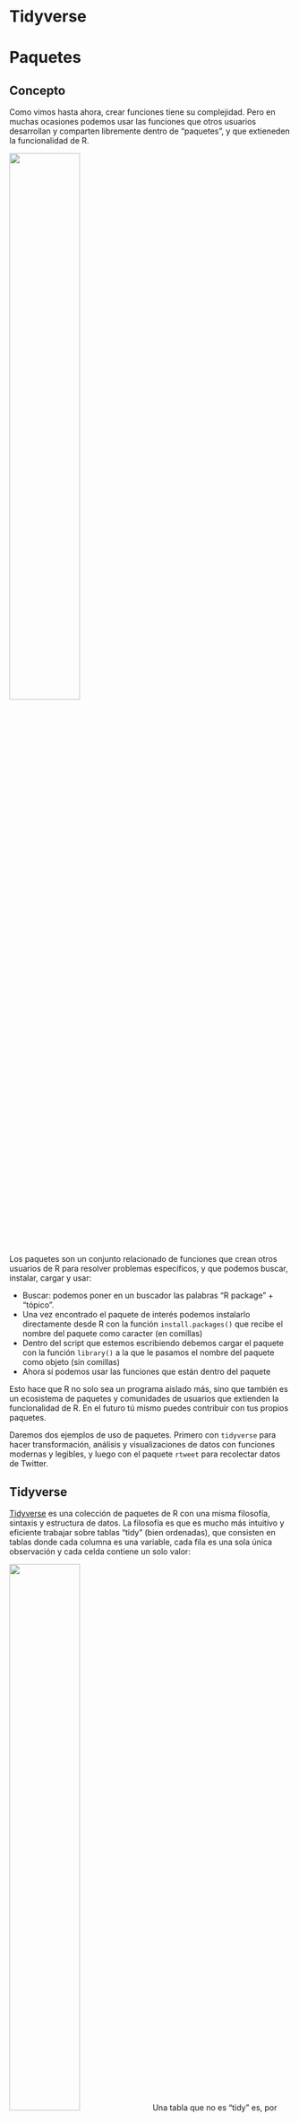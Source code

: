 
# Tidyverse

# Paquetes

## Concepto

Como vimos hasta ahora, crear funciones tiene su complejidad. Pero en
muchas ocasiones podemos usar las funciones que otros usuarios
desarrollan y comparten libremente dentro de “paquetes”, y que
extieneden la funcionalidad de R.

<img src="../pizarras/drawings/paquetes.png" style="width:50.0%" />

Los paquetes son un conjunto relacionado de funciones que crean otros
usuarios de R para resolver problemas específicos, y que podemos buscar,
instalar, cargar y usar:

-   Buscar: podemos poner en un buscador las palabras “R package” +
    “tópico”.
-   Una vez encontrado el paquete de interés podemos instalarlo
    directamente desde R con la función `install.packages()` que recibe
    el nombre del paquete como caracter (en comillas)
-   Dentro del script que estemos escribiendo debemos cargar el paquete
    con la función `library()` a la que le pasamos el nombre del paquete
    como objeto (sin comillas)
-   Ahora sí podemos usar las funciones que están dentro del paquete

Esto hace que R no solo sea un programa aislado más, sino que también es
un ecosistema de paquetes y comunidades de usuarios que extienden la
funcionalidad de R. En el futuro tú mismo puedes contribuir con tus
propios paquetes.

Daremos dos ejemplos de uso de paquetes. Primero con `tidyverse` para
hacer transformación, análisis y visualizaciones de datos con funciones
modernas y legibles, y luego con el paquete `rtweet` para recolectar
datos de Twitter.

## Tidyverse

[Tidyverse](https://www.tidyverse.org/) es una colección de paquetes de
R con una misma filosofía, sintaxis y estructura de datos. La filosofía
es que es mucho más intuitivo y eficiente trabajar sobre tablas “tidy”
(bien ordenadas), que consisten en tablas donde cada columna es una
variable, cada fila es una sola única observación y cada celda contiene
un solo valor:

<img src="../pizarras/drawings/tidy-1.png" style="width:50.0%" /> Una
tabla que no es “tidy” es, por ejemplo, una tabla de Excel donde hay
celdas combinadas, encabezados extra, texto de adorno, celdas de
resultados que no siguen la lógica común o filas repetidas, una variable
en más de una columna, etc. Tampoco son tablas “tidy” las tablas
dinámicas o pivoteadas y las tablas de resultados o resumen.

Las tablas de este estilo se guardan en un data frame especial llamado
“tibble” y que se crean automáticamente usando alguna función de lectura
de datos de tidyverse como `read_csv()` o manualmente con la función
`tibble()`.

Para instalar podemos hacer lo siguiente:

``` r
install.packages("tidyverse") # instala
```

Y para cargarlo usaremos `library(tidyverse)`.

Dentro de tidyverse hay varios paquetes que nos serviran para los
procedimientos de análisis de datos. Los más básicos son:

-   `readr`, `readxl` y `haven` para leer CSVs, Excels y archivos de
    otros programas estadísticos, respectivamente
-   `dplyr` para transformar datos
-   `ggplot` para crear gráficos

### Pipes y verbos

Tidyverse, para lograr mayor expresibidad y legibilidad, sigue dos
principios:

-   en los procedimientos, en vez de usar variables intermedias o el
    anidamiento de funciones, se privilegia el uso de una secuencia
    apoyada en “tuberias” (*pipes*) que se representan con el símbolo
    `%>%` y que hace que los datos fluyan de arriba hacía abajo
-   se usan verbos de acción en sus funciones, que se pueden encadenar
    con los “pipes”

Por ejemplo, podemos reescribir la función aninada de la desviación
estandar que escribimos anteriormente a la siguiente forma:

``` r
library(tidyverse) # cargamos el paquete
library(magrittr)

# Datos de ejemplo
x <- c(10, 20, 30, 40)

# Con anidamiento de funciones
sqrt(sum((x - mean(x)) ^ 2) / (length(x) - 1))
```

    ## [1] 12.90994

``` r
# Con pipes
x %>%
  subtract(mean(x)) %>%
  raise_to_power(2) %>%
  sum() %>%
  divide_by(length(x) - 1) %>%
  sqrt()
```

    ## [1] 12.90994

En el anidamiento de funciones las operaciones van de adentro hacía
afuera, que es algo dificil de seguir para los humanos. En la versión
con pipes, la operaciones van de arriba hacía abajo y son más fáciles de
seguir, pero es necesario usar el operador del pipe para pasar el
resultado del paso previo al siguiente.

# Filtrar y seleccionar

Dos operaciones muy comunes y básicas al trabajar con tablas de datos
(tibbles en tidyverse) se refieren a poder seleccionar un número
especifico de filas y columnas. Para ello en el caso de las filas
podemos usar la función de filtrar (`filter()`) y seleccionar para las
columnas (`select()`).

Usaremos el dataset de `gapminder`, un dataset económico. para todos los
ejemplos. Tiene seis variables:

-   `country`: pais
-   `continent`: continente
-   `year`: año
-   `lifeExp`: esperanza de vida
-   `pop`: población total
-   `gdpPercap`: PIB per capita

``` r
# cargar tydiverse
library(tidyverse)

# cargar los datos desde el CSV
data <- read_csv("../data/gapminder.csv")
```

    ## Rows: 1704 Columns: 6
    ## ── Column specification ──────────────────────────────────
    ## Delimiter: ","
    ## chr (2): country, continent
    ## dbl (4): year, lifeExp, pop, gdpPercap
    ## 
    ## ℹ Use `spec()` to retrieve the full column specification for this data.
    ## ℹ Specify the column types or set `show_col_types = FALSE` to quiet this message.

``` r
# Ver los datos
data
```

    ## # A tibble: 1,704 × 6
    ##    country     continent  year lifeExp      pop gdpPercap
    ##    <chr>       <chr>     <dbl>   <dbl>    <dbl>     <dbl>
    ##  1 Afghanistan Asia       1952    28.8  8425333      779.
    ##  2 Afghanistan Asia       1957    30.3  9240934      821.
    ##  3 Afghanistan Asia       1962    32.0 10267083      853.
    ##  4 Afghanistan Asia       1967    34.0 11537966      836.
    ##  5 Afghanistan Asia       1972    36.1 13079460      740.
    ##  6 Afghanistan Asia       1977    38.4 14880372      786.
    ##  7 Afghanistan Asia       1982    39.9 12881816      978.
    ##  8 Afghanistan Asia       1987    40.8 13867957      852.
    ##  9 Afghanistan Asia       1992    41.7 16317921      649.
    ## 10 Afghanistan Asia       1997    41.8 22227415      635.
    ## # … with 1,694 more rows

Si quisieramos filtrar solo el pais de Bolivia, entonces:

-   Declaramos el nombre de la variable que referencia a los datos
-   Pasamos un pipe
-   Usamos la función `filter()` que recibe una o más expresiones
    comparativas y lógicas:

``` r
# Filtrar pais de Bolivia
data %>%
  filter(country == "Bolivia", lifeExp < 50)
```

    ## # A tibble: 5 × 6
    ##   country continent  year lifeExp     pop gdpPercap
    ##   <chr>   <chr>     <dbl>   <dbl>   <dbl>     <dbl>
    ## 1 Bolivia Americas   1952    40.4 2883315     2677.
    ## 2 Bolivia Americas   1957    41.9 3211738     2128.
    ## 3 Bolivia Americas   1962    43.4 3593918     2181.
    ## 4 Bolivia Americas   1967    45.0 4040665     2587.
    ## 5 Bolivia Americas   1972    46.7 4565872     2980.

``` r
# Filtrar pais de Bolivia y cuándo tuvieron una esperanza de vida menor de 50 años
data %>%
  filter(country == "Bolivia", lifeExp < 50)
```

    ## # A tibble: 5 × 6
    ##   country continent  year lifeExp     pop gdpPercap
    ##   <chr>   <chr>     <dbl>   <dbl>   <dbl>     <dbl>
    ## 1 Bolivia Americas   1952    40.4 2883315     2677.
    ## 2 Bolivia Americas   1957    41.9 3211738     2128.
    ## 3 Bolivia Americas   1962    43.4 3593918     2181.
    ## 4 Bolivia Americas   1967    45.0 4040665     2587.
    ## 5 Bolivia Americas   1972    46.7 4565872     2980.

Adicionalmente podemos usar la función `arrange()` para ordenar la tabla
por un criterio de ascendente o descendente y usando alguna columna:

``` r
# Ordenar: arrange() (menor a mayor); mayor a menor con desc()
data %>%
  filter(country == "Bolivia", lifeExp < 50) %>%
  arrange(desc(gdpPercap))
```

    ## # A tibble: 5 × 6
    ##   country continent  year lifeExp     pop gdpPercap
    ##   <chr>   <chr>     <dbl>   <dbl>   <dbl>     <dbl>
    ## 1 Bolivia Americas   1972    46.7 4565872     2980.
    ## 2 Bolivia Americas   1952    40.4 2883315     2677.
    ## 3 Bolivia Americas   1967    45.0 4040665     2587.
    ## 4 Bolivia Americas   1962    43.4 3593918     2181.
    ## 5 Bolivia Americas   1957    41.9 3211738     2128.

Los anteriores procedimientos solo muestran el resultado, pero no lo
guardan. Para guardar explicitamente debemos asignar el resultado a una
variable, con lo cual podemos trabajar solo con ese subconjunto. Por
ejemplo:

``` r
bolivia <- data %>%
  filter(country == "Bolivia", lifeExp < 50)
```

Ahora bien para seleccionar columnas usamos `select()` y le pasamos una
o más columnas

``` r
bolivia %>%
  select(year, pop)
```

    ## # A tibble: 5 × 2
    ##    year     pop
    ##   <dbl>   <dbl>
    ## 1  1952 2883315
    ## 2  1957 3211738
    ## 3  1962 3593918
    ## 4  1967 4040665
    ## 5  1972 4565872

Naturalmente podemos combinar `filter()` con `select()` y `arrange()`:

``` r
data %>%
  select(country, year, gdpPercap) %>%
  filter(country == "Bolivia") %>%
  arrange(desc(gdpPercap))
```

    ## # A tibble: 12 × 3
    ##    country  year gdpPercap
    ##    <chr>   <dbl>     <dbl>
    ##  1 Bolivia  2007     3822.
    ##  2 Bolivia  1977     3548.
    ##  3 Bolivia  2002     3413.
    ##  4 Bolivia  1997     3326.
    ##  5 Bolivia  1982     3157.
    ##  6 Bolivia  1972     2980.
    ##  7 Bolivia  1992     2962.
    ##  8 Bolivia  1987     2754.
    ##  9 Bolivia  1952     2677.
    ## 10 Bolivia  1967     2587.
    ## 11 Bolivia  1962     2181.
    ## 12 Bolivia  1957     2128.

# Resumir y mutar

Filtrar y seleccionar nos permiten reducir las filas y columnas de un
data frame. Pero en otras ocasiones necesitaremos también hacer
cálculos, a nivel de columna o filas. Para sacar resultados a nivel de
columna y comprimir la fila a un solo valor, utilizaremos `summarize()`.
Mientras que para hacer un cálculo de todos los valores de una columna,
fila por fila, utilizaremos `mutate()`, que crea nuevas columnas.

Por ejemplo, si queremos extraer la mediana de la esperanza de vida:

-   A `summarize()` le pasamos una expresión de asignación con el
    operador `=`, donde a la izquierda creamos un nombre y a la derecha
    alguna expresión que puede usar las variables del data frame:

``` r
# Calcular mediana de la esperanza de vida
data %>%
  summarize(mediana_esp_vida = median(lifeExp))
```

    ## # A tibble: 1 × 1
    ##   mediana_esp_vida
    ##              <dbl>
    ## 1             60.7

Podemos combinarlo con `filter()` y calcular varios resumenes:

``` r
# Resumir
data %>%
  filter(year == 1952) %>%
  summarize(mediana_esp_1952 = median(lifeExp), media_pib_1952 = mean(gdpPercap))
```

    ## # A tibble: 1 × 2
    ##   mediana_esp_1952 media_pib_1952
    ##              <dbl>          <dbl>
    ## 1             45.1          3725.

Ahora bien para calcular nuevas columnas y agregarlas al data frame,
usaremos `mutate()`. Por ejemplo, calculando la esperanza de vida en
meses:

``` r
data %>%
  mutate(lifeExpMes = lifeExp * 12)
```

    ## # A tibble: 1,704 × 7
    ##    country     continent  year lifeExp      pop gdpPercap
    ##    <chr>       <chr>     <dbl>   <dbl>    <dbl>     <dbl>
    ##  1 Afghanistan Asia       1952    28.8  8425333      779.
    ##  2 Afghanistan Asia       1957    30.3  9240934      821.
    ##  3 Afghanistan Asia       1962    32.0 10267083      853.
    ##  4 Afghanistan Asia       1967    34.0 11537966      836.
    ##  5 Afghanistan Asia       1972    36.1 13079460      740.
    ##  6 Afghanistan Asia       1977    38.4 14880372      786.
    ##  7 Afghanistan Asia       1982    39.9 12881816      978.
    ##  8 Afghanistan Asia       1987    40.8 13867957      852.
    ##  9 Afghanistan Asia       1992    41.7 16317921      649.
    ## 10 Afghanistan Asia       1997    41.8 22227415      635.
    ## # … with 1,694 more rows, and 1 more variable:
    ## #   lifeExpMes <dbl>

También podemos agregar varias columnas al mismo tiempo. Y si queremos
que los cambios se guarden en la tabla original, la debemos
sobreescribir:

``` r
data <- data %>%
  mutate(lifeExpMes = lifeExp * 12, popMillon = pop / 1000000)
data
```

    ## # A tibble: 1,704 × 8
    ##    country     continent  year lifeExp      pop gdpPercap
    ##    <chr>       <chr>     <dbl>   <dbl>    <dbl>     <dbl>
    ##  1 Afghanistan Asia       1952    28.8  8425333      779.
    ##  2 Afghanistan Asia       1957    30.3  9240934      821.
    ##  3 Afghanistan Asia       1962    32.0 10267083      853.
    ##  4 Afghanistan Asia       1967    34.0 11537966      836.
    ##  5 Afghanistan Asia       1972    36.1 13079460      740.
    ##  6 Afghanistan Asia       1977    38.4 14880372      786.
    ##  7 Afghanistan Asia       1982    39.9 12881816      978.
    ##  8 Afghanistan Asia       1987    40.8 13867957      852.
    ##  9 Afghanistan Asia       1992    41.7 16317921      649.
    ## 10 Afghanistan Asia       1997    41.8 22227415      635.
    ## # … with 1,694 more rows, and 2 more variables:
    ## #   lifeExpMes <dbl>, popMillon <dbl>

# Agrupar

En los data frame, los valores de algunas columnas reflejan grupos. Para
el caso de gapminder están `continent` y `year`, por ejemplo. Entonces
muchas veces necesitaremos hacer calculos por grupos para compararlos,
para ello está la función `group_by()`.

Por ejemplo, podemos agrupar por continente y recién extraer un calculo
de la mediana:

``` r
data %>%
  group_by(continent) %>%
  summarize(mediana_esp = median(lifeExp))
```

    ## # A tibble: 5 × 2
    ##   continent mediana_esp
    ##   <chr>           <dbl>
    ## 1 Africa           47.8
    ## 2 Americas         67.0
    ## 3 Asia             61.8
    ## 4 Europe           72.2
    ## 5 Oceania          73.7

O agrupar por una combinación de variables, como continente y año, y que
nos permite comparar con más valores:

``` r
data %>%
  group_by(continent, year) %>%
  summarize(mediana_esp = median(lifeExp))
```

    ## `summarise()` has grouped output by 'continent'. You can
    ## override using the `.groups` argument.

    ## # A tibble: 60 × 3
    ## # Groups:   continent [5]
    ##    continent  year mediana_esp
    ##    <chr>     <dbl>       <dbl>
    ##  1 Africa     1952        38.8
    ##  2 Africa     1957        40.6
    ##  3 Africa     1962        42.6
    ##  4 Africa     1967        44.7
    ##  5 Africa     1972        47.0
    ##  6 Africa     1977        49.3
    ##  7 Africa     1982        50.8
    ##  8 Africa     1987        51.6
    ##  9 Africa     1992        52.4
    ## 10 Africa     1997        52.8
    ## # … with 50 more rows

# Graficos con ggplot

Podemos generar muchos tipos de gráficos con el paquete `ggplot`. Este
genera gráficos a partir de declarar: - Los datos que se usarán - La
función `ggplot()` que lleva dentro una función de mapeos estéticos con
`aes()` y que recibe argumentos como `x`, `y`, `color`, `size` donde
debes pasar las variables del dataset que te interese gráficar. - Una
capa de geometrias precedida del simbolo `+`: `geom_point()`,
`geom_line()`, `geom_histogram()`, `geom_bar()`, etc. - Opcionalmene
otras capas para modificar las escalas o el sistema de coordenadas,
entre otras.

``` r
# Graficar en PIB per capita con esperanza de vida en una gráfico de puntos
data %>%
  filter(year == 1952) %>%
  ggplot(aes(x = gdpPercap, y = lifeExp)) +
  geom_point() +
  scale_x_log10() # para que los puntos no se vea tan ajustados
```

![](README_files/figure-gfm/unnamed-chunk-16-1.png)<!-- -->

## Gráfico de barras

``` r
# Graficos de barras: geom_bar() y geom_col()
# Número de paises en cada continente
data %>%
  filter(year == 2007) %>%
  ggplot(aes(x = continent)) +
  geom_bar()
```

![](README_files/figure-gfm/unnamed-chunk-17-1.png)<!-- -->

## Histogramas

``` r
# Histogramas con geom_histogram()
# Distribución de población en el año de 1952
data_1952 <- data %>%
  filter(year == 1952)
 
data_1952 %>%
  ggplot(aes(pop)) +
  geom_histogram() +
  scale_x_log10()
```

    ## `stat_bin()` using `bins = 30`. Pick better value with
    ## `binwidth`.

![](README_files/figure-gfm/unnamed-chunk-18-1.png)<!-- -->

## Grafico de lineas

``` r
# Graficos de lineas: geom_line()
grupos <- data %>%
  group_by(continent, year) %>%
  summarize(mediana_esp = median(lifeExp))
```

    ## `summarise()` has grouped output by 'continent'. You can
    ## override using the `.groups` argument.

``` r
grupos %>%
  ggplot(aes(x = year, y = mediana_esp, color = continent)) +
  geom_line()
```

![](README_files/figure-gfm/unnamed-chunk-19-1.png)<!-- -->

## Diagrama de cajas (boxplots)

``` r
# Diagrama con geom_boxplot()
# Distribución de gdpPercap entre los continentes
data_1952 %>%
  ggplot(aes(x = continent, y = gdpPercap)) +
  geom_boxplot() +
  scale_y_log10()
```

![](README_files/figure-gfm/unnamed-chunk-20-1.png)<!-- -->

## Facetados

Es posible también crear una suerte de matriz de datos con los facetados
(`facet_wrap()`):

``` r
# Facetados o matrices de gráficos
data %>%
  ggplot(aes(x = gdpPercap, y = lifeExp, color = continent, size = pop)) +
  geom_point() +
  scale_x_log10() +
  facet_wrap(~year)
```

![](README_files/figure-gfm/unnamed-chunk-21-1.png)<!-- -->

[\<\<
Anterior](https://github.com/lab-tecnosocial/curso-r/tree/main/04-estructuras-de-control)
\| [Siguiente
\>\>](https://github.com/lab-tecnosocial/curso-r/tree/main/06-analisis-de-tweets)

